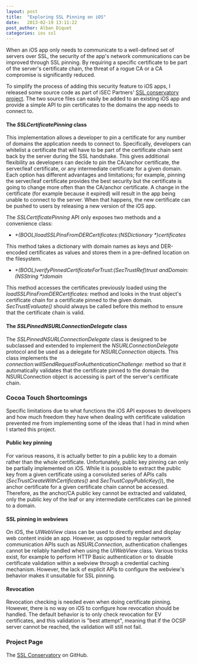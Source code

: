 ```yaml
---
layout: post
title:  "Exploring SSL Pinning on iOS"
date:   2013-02-19 13:11:22
post_author: Alban Diquet
categories: ios ssl
---
```



When an iOS app only needs to communicate to a well-defined set of servers over SSL, the security of the app's network communications can be improved through SSL pinning. By requiring a specific certificate to be part of the server's certificate chain, the threat of a rogue CA or a CA compromise is significantly reduced.

To simplify the process of adding this security feature to iOS apps, I released some source code as part of iSEC Partners' [SSL conservatory project][sslcons-gh]. The two source files can easily be added to an existing iOS app and provide a simple API to pin certificates to the domains the app needs to connect to.


#### The _SSLCertificatePinning_ class

This implementation allows a developer to pin a certificate for any number of domains the application needs to connect to. Specifically, developers can whitelist a certificate that will have to be part of the certificate chain sent back by the server during the SSL handshake. This gives additional flexibility as developers can decide to pin the CA/anchor certificate, the server/leaf certificate, or any intermediate certificate for a given domain. Each option has different advantages and limitations; for example, pinning the server/leaf certificate provides the best security but the certificate is going to change more often than the CA/anchor certificate. A change in the certificate (for example because it expired) will result in the app being unable to connect to the server. When that happens, the new certificate can be pushed to users by releasing a new version of the iOS app.

The _SSLCertificatePinning_ API only exposes two methods and a convenience class:

* _+(BOOL)loadSSLPinsFromDERCertificates:(NSDictionary \*)certificates_

This method takes a dictionary with domain names as keys and DER-encoded certificates as values and stores them in a pre-defined location on the filesystem.

* _+(BOOL)verifyPinnedCertificateForTrust:(SecTrustRef)trust andDomain:(NSString \*)domain_

This method accesses the certificates previously loaded using the _loadSSLPinsFromDERCertificates:_ method and looks in the trust object's certificate chain for a certificate pinned to the given domain.
_SecTrustEvaluate()_ should always be called before this method to ensure that the certificate chain is valid.


#### The _SSLPinnedNSURLConnectionDelegate_ class

The _SSLPinnedNSURLConnectionDelegate_ class is designed to be subclassed and extended to implement the _NSURLConnectionDelegate_ protocol and be used as a delegate for _NSURLConnection_ objects. This class implements the _connection:willSendRequestForAuthenticationChallenge:_ method so that it automatically validates that the certificate pinned to the domain the NSURLConnection object is accessing is part of the server's certificate chain.


### Cocoa Touch Shortcomings


Specific limitations due to what functions the iOS API exposes to developers and how much freedom they have when dealing with certificate validation prevented me from implementing some of the ideas that I had in mind when I started this project.


#### Public key pinning

For various reasons, it is actually better to pin a public key to a domain rather than the whole certificate. Unfortunately, public key pinning can only be partially implemented on iOS. While it is possible to extract the public key from a given certificate using a convoluted series of APIs calls (_SecTrustCreateWithCertificates()_ and _SecTrustCopyPublicKey()_), the anchor certificate for a given certificate chain cannot be accessed. Therefore, as the anchor/CA public key cannot be extracted and validated, only the public key of the leaf or any intermediate certificates can be pinned to a domain.


#### SSL pinning in webviews

On iOS, the _UIWebView_ class can be used to directly embed and display web content inside an app. However, as opposed to regular network communication APIs such as _NSURLConnection_, authentication challenges cannot be reliably handled when using the _UIWebView_ class. Various tricks exist, for example to perform HTTP Basic authentication or to disable certificate validation within a webview through a credential caching mechanism. However, the lack of explicit APIs to configure the webview's behavior makes it unsuitable for SSL pinning.


#### Revocation

Revocation checking is needed even when doing certificate pinning. However, there is no way on iOS to configure how revocation should be handled. The default behavior is to only check revocation for EV certificates, and this validation is "best attempt", meaning that if the OCSP server cannot be reached, the validation will still not fail.


### Project Page


The [SSL Conservatory][sslcons-gh] on GitHub.


[original-post]: https://www.isecpartners.com/news-events/news/2013/february/ssl-pinning-on-ios.aspx
[sslcons-gh]: https://github.com/iSECPartners/ssl-conservatory/tree/master/ios
